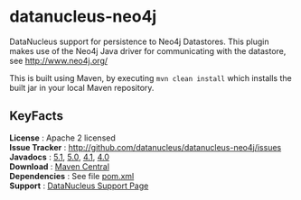 datanucleus-neo4j
=================

DataNucleus support for persistence to Neo4j Datastores. This plugin makes
use of the Neo4j Java driver for communicating with the datastore, see http://www.neo4j.org/

This is built using Maven, by executing `mvn clean install` which installs the built jar in your local Maven repository.


KeyFacts
--------
__License__ : Apache 2 licensed  
__Issue Tracker__ : http://github.com/datanucleus/datanucleus-neo4j/issues    
__Javadocs__ : [5.1](http://www.datanucleus.org/javadocs/store.neo4j/5.1/), [5.0](http://www.datanucleus.org/javadocs/store.neo4j/5.0/), [4.1](http://www.datanucleus.org/javadocs/store.neo4j/4.1/), [4.0](http://www.datanucleus.org/javadocs/store.neo4j/4.0/)  
__Download__ : [Maven Central](https://repo1.maven.org/maven2/org/datanucleus/datanucleus-neo4j)  
__Dependencies__ : See file [pom.xml](pom.xml)  
__Support__ : [DataNucleus Support Page](http://www.datanucleus.org/support.html)  
